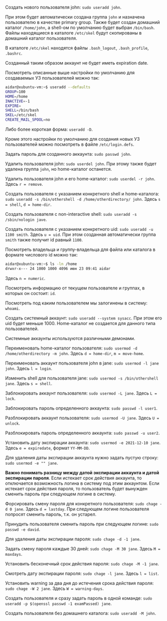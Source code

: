 Создать нового пользователя john: `sudo useradd john`.

При этом будет автоматически создана группа `john` и назначена пользователю в качестве primary group. Также будет создан домашний каталог `/home/john`, а shell-ом по умолчанию будет выбран `/bin/bash`. Файлы находящиеся в каталоге `/etc/skel` будут скопированы в домашний каталог пользователя.

В каталоге `/etc/skel` находятся файлы `.bash_logout`, `.bash_profile`, `.bashrc`.

Созданный таким образом аккаунт не будет иметь expiration date.

Посмотреть описанные выше настройки по умолчанию для создаваемых УЗ пользователей можно так:

```bash
aidar@xubuntu-vm:~$ useradd --defaults
GROUP=100
HOME=/home
INACTIVE=-1
EXPIRE=
SHELL=/bin/bash
SKEL=/etc/skel
CREATE_MAIL_SPOOL=no
```

Либо более короткая форма: `useradd -D`.

Кроме этого настройки по умолчанию для создания новых УЗ пользователей можно посмотреть в файле `/etc/login.defs`.

Задать пароль для созданного аккаунта: `sudo passwd john`.

Удалить пользователя john: `sudo userdel john`. При этому также будет удалена группа `john`, но home-каталог останется.

Удалить пользователя john и его home-каталог: `sudo userdel -r john`. Здесь `r = remove`.

Создать пользователя с указанием конкретного shell и home-каталога: `sudo useradd -s /bin/othershell -d /home/otherdirectory/ john`. Здесь `s = shell`, `d = home-dir`.

Создать пользователя с non-interactive shell: `sudo useradd -s /sbin/nologin jave`.

Создать пользователя с указанием конкретного uid: `sudo useradd -u 1100 smith`. Здесь `u = uid`. При этом созданная автоматически группа `smith` также получит id равный `1100`.

Посмотреть владельца и группу-владельца для файла или каталога в формате числового id можно так:

```bash
aidar@xubuntu-vm:~$ ls -ln /home
drwxr-x--- 24 1000 1000 4096 июн 23 09:41 aidar
```

Здесь `n = numeric`.

Посмотреть информацию от текущем пользователе и группах, в которых он состоит: `id`.

Посмотреть под каким пользователем мы залогинены в систему: `whoami`.

Создать системный аккаунт: `sudo useradd --system sysacc`. При этом его uid будет меньше 1000. Home-каталог не создается для данного типа пользователей.

Системные аккаунты используются различными демонами.

Переименовать home-каталог пользователя: `sudo usermod -d /home/otherdirectory -m john`. Здесь `d = home-dir`, `m = move-home`.

Переименовать аккаунт пользователя john в jane: `sudo usermod -l jane john`. Здесь `l = login`.

Изменить shell для пользователя jane: `sudo usermod -s /bin/othershell jane`. Здесь `s = shell`.

Заблокировать аккаунт пользователя: `sudo usermod -L jane`. Здесь `L = lock`.

Заблокировать пароль определенного аккаунта: `sudo passwd -l user1`.

Разблокировать аккаунт пользователя: `sudo usermod -U jane`. Здесь `U = unlock`.

Разблокировать пароль определенного аккаунта: `sudo passwd -u user2`.

Установить дату экспирации аккаунта: `sudo usermod -e 2021-12-10 jane`. Здесь `e = expiredate`, формат `YY-MM-DD`.

Для удаления даты экспирации аккаунта нужно задать пустую строку: `sudo usermod -e "" jane`.

**Важно понимать разницу между датой экспирации аккаунта и датой экспирации пароля**. Если истекает срок действия аккаунта, то отключается возможность логина в систему под этим аккаунтом. Если истекает срок действия пароля, то пользователь будет вынужден сменить пароль при следующем логине в систему.

Форсировать смену пароля для конкретного пользователя: `sudo chage -d 0 jane`. Здесь `d = lastday`. При следующем логине пользователя попросят сменить пароль, т.к. он устарел.

Принудить пользователя сменить пароль при следующем логине: `sudo passwd -e david`.

Для удаления даты экспирации пароля: `sudo chage -d -1 jane`.

Задать смену пароля каждые 30 дней: `sudo chage -M 30 jane`. Здесь `M = maxdays`.

Установить бесконечный срок действия пароля: `sudo chage -M -1 jane`.

Смотреть дату экспирации пароля: `sudo chage -l jane`. Здесь `l = list`.

Установить warning за два дня до истечения срока действия пароля: `sudo chage -W 2 jane`. Здесь `W = warning-days`.

Создать пользователя и сразу задать пароль в одной команде: `sudo useradd -p $(openssl passwd -1 examPassed) jane`.

Создать пользователя без домашнего каталога: `sudo useradd -M john`.